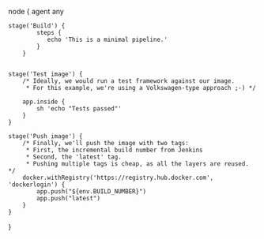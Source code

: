 node {
   agent any

   

    stage('Build') { 
            steps { 
               echo 'This is a minimal pipeline.' 
            }
        }
    

    stage('Test image') {
        /* Ideally, we would run a test framework against our image.
         * For this example, we're using a Volkswagen-type approach ;-) */

        app.inside {
            sh 'echo "Tests passed"'
        }
    }

    stage('Push image') {
        /* Finally, we'll push the image with two tags:
         * First, the incremental build number from Jenkins
         * Second, the 'latest' tag.
         * Pushing multiple tags is cheap, as all the layers are reused. */
        docker.withRegistry('https://registry.hub.docker.com', 'dockerlogin') {
            app.push("${env.BUILD_NUMBER}")
            app.push("latest")
        }
    }
}